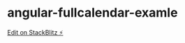 # angular-fullcalendar-examle

[Edit on StackBlitz ⚡️](https://stackblitz.com/edit/angular-fullcalendar-examle)